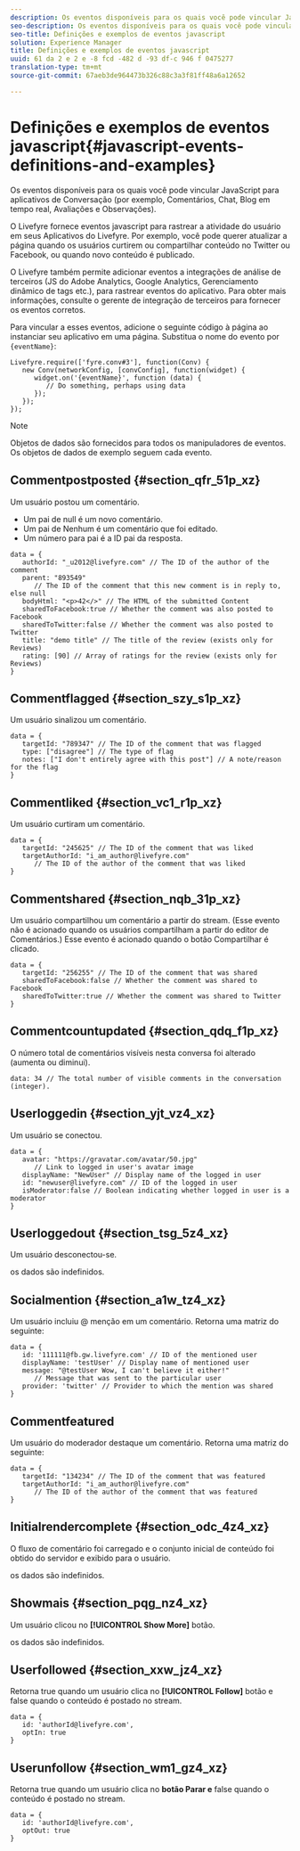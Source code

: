 ```yaml
---
description: Os eventos disponíveis para os quais você pode vincular JavaScript para aplicativos de Conversação (por exemplo, Comentários, Chat, Blog em tempo real, Avaliações e Observações).
seo-description: Os eventos disponíveis para os quais você pode vincular JavaScript para aplicativos de Conversação (por exemplo, Comentários, Chat, Blog em tempo real, Avaliações e Observações).
seo-title: Definições e exemplos de eventos javascript
solution: Experience Manager
title: Definições e exemplos de eventos javascript
uuid: 61 da 2 e 2 e -8 fcd -482 d -93 df-c 946 f 0475277
translation-type: tm+mt
source-git-commit: 67aeb3de964473b326c88c3a3f81ff48a6a12652

---
```



# Definições e exemplos de eventos javascript{#javascript-events-definitions-and-examples}

Os eventos disponíveis para os quais você pode vincular JavaScript para aplicativos de Conversação (por exemplo, Comentários, Chat, Blog em tempo real, Avaliações e Observações).

O Livefyre fornece eventos javascript para rastrear a atividade do usuário em seus Aplicativos do Livefyre. Por exemplo, você pode querer atualizar a página quando os usuários curtirem ou compartilhar conteúdo no Twitter ou Facebook, ou quando novo conteúdo é publicado.

O Livefyre também permite adicionar eventos a integrações de análise de terceiros (JS do Adobe Analytics, Google Analytics, Gerenciamento dinâmico de tags etc.), para rastrear eventos do aplicativo. Para obter mais informações, consulte o gerente de integração de terceiros para fornecer os eventos corretos.

Para vincular a esses eventos, adicione o seguinte código à página ao instanciar seu aplicativo em uma página. Substitua o nome do evento por `{eventName}`:

```
Livefyre.require(['fyre.conv#3'], function(Conv) { 
   new Conv(networkConfig, [convConfig], function(widget) { 
      widget.on('{eventName}', function (data) { 
         // Do something, perhaps using data 
      }); 
   }); 
});
```

>[!NOTE]
>
>Objetos de dados são fornecidos para todos os manipuladores de eventos. Os objetos de dados de exemplo seguem cada evento.

## Commentpostposted {#section_qfr_51p_xz}

Um usuário postou um comentário.

* Um pai de null é um novo comentário.
* Um pai de Nenhum é um comentário que foi editado.
* Um número para pai é a ID pai da resposta.

```
data = { 
   authorId: "_u2012@livefyre.com" // The ID of the author of the comment  
   parent: "893549"  
      // The ID of the comment that this new comment is in reply to, else null 
   bodyHtml: "<p>42</>" // The HTML of the submitted Content 
   sharedToFacebook:true // Whether the comment was also posted to Facebook 
   sharedToTwitter:false // Whether the comment was also posted to Twitter 
   title: "demo title" // The title of the review (exists only for Reviews) 
   rating: [90] // Array of ratings for the review (exists only for Reviews) 
} 
```

## Commentflagged {#section_szy_s1p_xz}

Um usuário sinalizou um comentário.

```
data = { 
   targetId: "789347" // The ID of the comment that was flagged 
   type: ["disagree"] // The type of flag 
   notes: ["I don't entirely agree with this post"] // A note/reason for the flag 
}
```

## Commentliked {#section_vc1_r1p_xz}

Um usuário curtiram um comentário.

```
data = { 
   targetId: "245625" // The ID of the comment that was liked 
   targetAuthorId: "i_am_author@livefyre.com"  
      // The ID of the author of the comment that was liked 
} 
```

## Commentshared {#section_nqb_31p_xz}

Um usuário compartilhou um comentário a partir do stream. (Esse evento não é acionado quando os usuários compartilham a partir do editor de Comentários.) Esse evento é acionado quando o botão Compartilhar é clicado.

```
data = { 
   targetId: "256255" // The ID of the comment that was shared 
   sharedToFacebook:false // Whether the comment was shared to Facebook 
   sharedToTwitter:true // Whether the comment was shared to Twitter 
}
```

## Commentcountupdated {#section_qdq_f1p_xz}

O número total de comentários visíveis nesta conversa foi alterado (aumenta ou diminui).

```
data: 34 // The total number of visible comments in the conversation (integer). 
```

## Userloggedin {#section_yjt_vz4_xz}

Um usuário se conectou.

```
data = { 
   avatar: "https://gravatar.com/avatar/50.jpg"  
      // Link to logged in user's avatar image 
   displayName: "NewUser" // Display name of the logged in user 
   id: "newuser@livefyre.com" // ID of the logged in user 
   isModerator:false // Boolean indicating whether logged in user is a moderator 
}
```

## Userloggedout {#section_tsg_5z4_xz}

Um usuário desconectou-se.

os dados são indefinidos.

## Socialmention {#section_a1w_tz4_xz}

Um usuário incluiu @ menção em um comentário. Retorna uma matriz do seguinte:

```
data = { 
   id: '111111@fb.gw.livefyre.com' // ID of the mentioned user 
   displayName: 'testUser' // Display name of mentioned user 
   message: "@testUser Wow, I can't believe it either!"  
      // Message that was sent to the particular user 
   provider: 'twitter' // Provider to which the mention was shared 
} 
```

## Commentfeatured

Um usuário do moderador destaque um comentário. Retorna uma matriz do seguinte:

```
data = { 
   targetId: "134234" // The ID of the comment that was featured 
   targetAuthorId: "i_am_author@livefyre.com"  
      // The ID of the author of the comment that was featured 
}
```

## Initialrendercomplete {#section_odc_4z4_xz}

O fluxo de comentário foi carregado e o conjunto inicial de conteúdo foi obtido do servidor e exibido para o usuário.

os dados são indefinidos.

## Showmais {#section_pqg_nz4_xz}

Um usuário clicou no **[!UICONTROL Show More]** botão.

os dados são indefinidos.

## Userfollowed {#section_xxw_jz4_xz}

Retorna true quando um usuário clica no **[!UICONTROL Follow]** botão e false quando o conteúdo é postado no stream.

```
data = { 
   id: 'authorId@livefyre.com', 
   optIn: true 
}
```

## Userunfollow {#section_wm1_gz4_xz}

Retorna true quando um usuário clica no **botão Parar e** false quando o conteúdo é postado no stream.

```
data = { 
   id: 'authorId@livefyre.com', 
   optOut: true 
}
```

